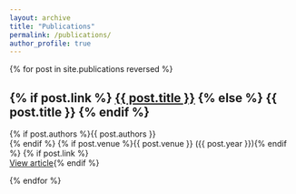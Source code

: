 ```yaml
---
layout: archive
title: "Publications"
permalink: /publications/
author_profile: true
---
```


{% for post in site.publications reversed %}
  <div class="list__item">
    <article class="archive__item" itemscope itemtype="https://schema.org/CreativeWork">
      <h2 class="archive__item-title" itemprop="headline">
        {% if post.link %}
          <a href="{{ post.link }}" rel="permalink noopener noreferrer" target="_blank">{{ post.title }}</a>
        {% else %}
          {{ post.title }}
        {% endif %}
      </h2>
      <p class="archive__item-excerpt" itemprop="description">
        {% if post.authors %}{{ post.authors }}<br>{% endif %}
        {% if post.venue %}{{ post.venue }} ({{ post.year }}){% endif %}
        {% if post.link %}<br><a href="{{ post.link }}" rel="permalink noopener noreferrer" target="_blank">View article</a>{% endif %}
      </p>
    </article>
  </div>
{% endfor %}